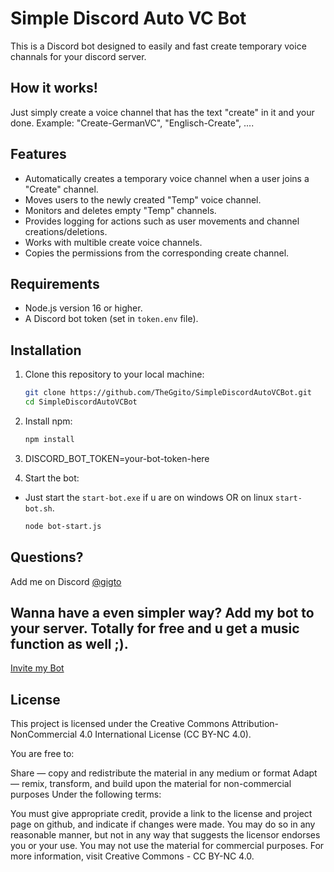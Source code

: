 # Simple Discord Auto VC Bot

This is a Discord bot designed to easily and fast create temporary voice channals for your discord server.

## How it works!
Just simply create a voice channel that has the text "create" in it and your done. Example: "Create-GermanVC", "Englisch-Create", ....

## Features

- Automatically creates a temporary voice channel when a user joins a "Create" channel.
- Moves users to the newly created "Temp" voice channel.
- Monitors and deletes empty "Temp" channels.
- Provides logging for actions such as user movements and channel creations/deletions.
- Works with multible create voice channels.
- Copies the permissions from the corresponding create channel.

## Requirements

- Node.js version 16 or higher.
- A Discord bot token (set in `token.env` file).

## Installation

1. Clone this repository to your local machine:
   ```bash
   git clone https://github.com/TheGgito/SimpleDiscordAutoVCBot.git
   cd SimpleDiscordAutoVCBot
2. Install npm:
   ```bash 
   npm install
3. DISCORD_BOT_TOKEN=your-bot-token-here
   
4. Start the bot:
- Just start the `start-bot.exe` if u are on windows OR on linux `start-bot.sh`.
   ```bash
   node bot-start.js

## Questions?
Add me on Discord [@gigto](https://discord.com/users/168467807409930240)

## Wanna have a even simpler way? Add my bot to your server. Totally for free and u get a music function as well ;).
[Invite my Bot](https://discord.com/oauth2/authorize?client_id=1200573679738830868&permissions=277083450689&scope=bot%20applications.commands)

## License
This project is licensed under the Creative Commons Attribution-NonCommercial 4.0 International License (CC BY-NC 4.0).

You are free to:

Share — copy and redistribute the material in any medium or format
Adapt — remix, transform, and build upon the material for non-commercial purposes
Under the following terms:

You must give appropriate credit, provide a link to the license and project page on github, and indicate if changes were made. You may do so in any reasonable manner, but not in any way that suggests the licensor endorses you or your use.
You may not use the material for commercial purposes.
For more information, visit Creative Commons - CC BY-NC 4.0.
